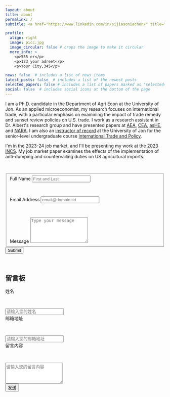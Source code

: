 ```yaml
---
layout: about
title: about
permalink: /
subtitle: <a href="https://www.linkedin.com/in/sijiasoniachen/" title="LinkedIn"><i class="fab fa-linkedin"></i></a> | <a href="mailto:sijia.chen@uconn.edu" title="sijia.chen@uconn.edu"></a>

profile:
  align: right
  image: picc.jpg
  image_circular: false # crops the image to make it circular
  more_info: >
    <p>555 er</p>
    <p>123 your adreet</p>
    <p>Your City,345</p>

news: false  # includes a list of news items
latest_posts: false  # includes a list of the newest posts
selected_papers: false # includes a list of papers marked as "selected={true}"
social: false  # includes social icons at the bottom of the page
---
```


I am a Ph.D. candidate in the Department of Agri Econ at the University of Jon. As an applied microeconomist, my research focuses on international trade, with a particular emphasis on examining the impact of trade remedy and sunset review policies on U.S. trade. I work as a research assistant in Dr. Albert's research group and have presented papers at [AEA](https://www.aaea.org/UserFiles/file/am23-pro-v3-FINAL.pdf), [CEA](https://www.economics.ca/cpages/who-we-are), [asHE](https://ashecon.confex.com/ashecon/2023/meetingapp.cgi/Session/4772), and [NARA](https://web.cvent.com/event/7b55727c-b6dd-40cd-8844-95df17a095d6/summary). I am also an [instructor of record](https://catalog.uconn.edu/directory-of-courses/course/ARE/4476/) at the University of Jon for the senior-level undergraduate course [International Trade and Policy](/rec/teaching/).

I'm in the 2023-24 job market, and I'll be presenting my work at the [2023 INCS](https://iatrc.umn.edu/2023-iatrc-annual-meeting/). My job market paper examines the effects of the implementation of anti-dumping and countervailing duties on US agricultural imports.

<p>&nbsp;</p>



<form id="fs-frm" name="simple-contact-form" accept-charset="utf-8" action="https://formspree.io/f/mjvqlndb" method="post">
  <fieldset id="fs-frm-inputs">
    <label for="full-name">Full Name</label>
    <input type="text" name="name" id="full-name" placeholder="First and Last" required="">
<p>&nbsp;</p>
    <label for="email-address">Email Address</label>
    <input type="email" name="_replyto" id="email-address" placeholder="email@domain.tld" required="">
<p>&nbsp;</p>
    <label for="message">Message</label>
    <textarea rows="5" name="message" id="message" placeholder="Type your message" required=""></textarea>
    <input type="hidden" name="_subject" id="email-subject" value="Contact Form Submission">
  </fieldset>
  <input type="submit" value="Submit">
</form>

<p>&nbsp;</p>

<div class="contact-form container mt-5">
    <h2 class="mb-4">留言板</h2>
    <form action="https://formspree.io/sijia.chen@uconn.edu" method="POST">
        <div class="form-group">
            <label for="name">姓名</label><p>&nbsp;</p>
            <input type="text" class="form-control" id="name" name="name" placeholder="请输入您的姓名">
        </div>
        <div class="form-group">
            <label for="email">邮箱地址</label><p>&nbsp;</p>
            <input type="email" class="form-control" id="email" name="email" placeholder="请输入您的邮箱地址">
        </div>
        <div class="form-group">
            <label for="message">留言内容</label><p>&nbsp;</p>
            <textarea class="form-control" id="message" name="message" rows="4" placeholder="请输入您的留言内容"></textarea>
        </div>
        <button type="submit" class="btn btn-primary">发送</button>
    </form>
</div>
